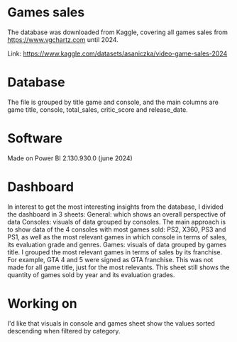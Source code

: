 
# Games sales

The database was downloaded from Kaggle, covering all games sales from https://www.vgchartz.com until 2024.

Link: https://www.kaggle.com/datasets/asaniczka/video-game-sales-2024

# Database
The file is grouped by title game and console, and the main columns are game title, console, total_sales, critic_score and release_date.


# Software
Made on Power BI 2.130.930.0 (june 2024)

# Dashboard
In interest to get the most interesting insights from the database, I divided the dashboard in 3 sheets: General: which shows an overall perspective of data 
Consoles: visuals of data grouped by consoles. The main approach is to show data of the 4 consoles with most games sold: PS2, X360, PS3 and PS1, as well as the most relevant games in which console in terms of sales, its evaluation grade and genres. 
Games: visuals of data grouped by games title. I grouped the most relevant games in terms of sales by its franchise. For example, GTA 4 and 5 were signed as GTA franchise. This was not made for all game title, just for the most relevants. This sheet still shows the quantity of games sold by year and its evaluation grades.

# Working on
I'd like that visuals in console and games sheet show the values sorted descending when filtered by category.

